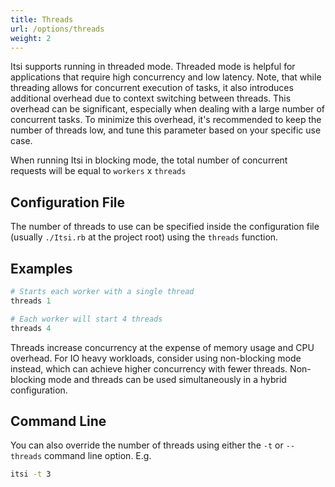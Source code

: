 ```yaml
---
title: Threads
url: /options/threads
weight: 2
---
```

Itsi supports running in threaded mode. Threaded mode is helpful for applications that require high concurrency and low latency.
Note, that while threading allows for concurrent execution of tasks, it also introduces additional overhead due to context switching between threads. This overhead can be significant, especially when dealing with a large number of concurrent tasks. To minimize this overhead, it's recommended to keep the number of threads low, and tune this parameter based on your specific use case.

When running Itsi in blocking mode, the total number of concurrent requests will be equal to `workers` x `threads`

## Configuration File
The number of threads to use can be specified inside the configuration file (usually `./Itsi.rb` at the project root)
using the `threads` function.

## Examples
```ruby {filename="Itsi.rb"}
# Starts each worker with a single thread
threads 1
```

```ruby {filename="Itsi.rb"}
# Each worker will start 4 threads
threads 4
```

Threads increase concurrency at the expense of memory usage and CPU overhead.
For IO heavy workloads, consider using non-blocking mode instead, which can achieve higher concurrency with fewer threads.
Non-blocking mode and threads can be used simultaneously in a hybrid configuration.

## Command Line
You can also override the number of threads using either the `-t` or `--threads` command line option.
E.g.

```bash
itsi -t 3
```
